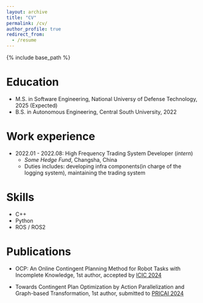 ```yaml
---
layout: archive
title: "CV"
permalink: /cv/
author_profile: true
redirect_from:
  - /resume
---
```


{% include base_path %}

Education
======
* M.S. in Software Engineering, National Universy of Defense Technology, 2025 (Expected)
* B.S. in Autonomous Engineering, Central South University, 2022

Work experience
======
* 2022.01 - 2022.08: High Frequency Trading System Developer (*intern*)
  * *Some Hedge Fund*, Changsha, China
  * Duties includes: developing infra components(in charge of the logging system), maintaining the trading system 
  <!-- * Supervisor: The Users -->
<!-- 
* Fall 2015: Research Assistant
  * Github University
  * Duties included: Merging pull requests
  * Supervisor: Professor Hub

* Summer 2015: Research Assistant
  * Github University
  * Duties included: Tagging issues
  * Supervisor: Professor Git -->
  
Skills
======
* C++
* Python
* ROS / ROS2

Publications
======
* OCP: An Online Contingent Planning Method for Robot Tasks with Incomplete Knowledge, 1st author, accepted by [ICIC 2024](http://www.ic-icc.cn/2024/index.htm)
* Towards Contingent Plan Optimization by Action Parallelization and Graph-based Transformation, 1st author, submitted to [PRICAI 2024](https://pricai.org/2024/)
  
  <!-- <ul>{% for post in site.publications reversed %}
    {% include archive-single-cv.html %}
  {% endfor %}</ul> -->
  
<!-- Talks
======
  <ul>{% for post in site.talks reversed %}
    {% include archive-single-talk-cv.html  %}
  {% endfor %}</ul>
  
Teaching
======
  <ul>{% for post in site.teaching reversed %}
    {% include archive-single-cv.html %}
  {% endfor %}</ul>
  
Service and leadership
======
* Currently signed in to 43 different slack teams -->
